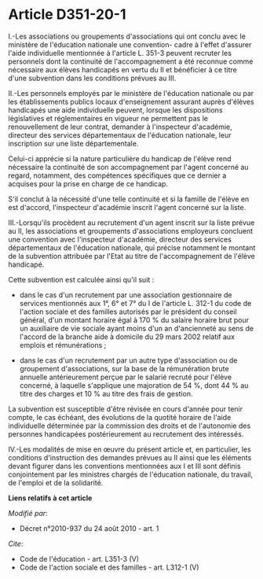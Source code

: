 # Article D351-20-1

I.-Les associations ou groupements d'associations qui ont conclu avec le ministère de l'éducation nationale une convention-
cadre à l'effet d'assurer l'aide individuelle mentionnée à l'article L. 351-3 peuvent recruter les personnels dont la
continuité de l'accompagnement a été reconnue comme nécessaire aux élèves handicapés en vertu du II et bénéficier à ce titre
d'une subvention dans les conditions prévues au III. 

II.-Les personnels employés par le ministère de l'éducation nationale ou par les établissements publics locaux d'enseignement
assurant auprès d'élèves handicapés une aide individuelle peuvent, lorsque les dispositions législatives et réglementaires en
vigueur ne permettent pas le renouvellement de leur contrat, demander à l'inspecteur d'académie, directeur des services
départementaux de l'éducation nationale, leur inscription sur une liste départementale. 

Celui-ci apprécie si la nature particulière du handicap de l'élève rend nécessaire la continuité de son accompagnement par
l'agent concerné au regard, notamment, des compétences spécifiques que ce dernier a acquises pour la prise en charge de ce
handicap. 

S'il conclut à la nécessité d'une telle continuité et si la famille de l'élève en est d'accord, l'inspecteur d'académie
inscrit l'agent concerné sur la liste. 

III.-Lorsqu'ils procèdent au recrutement d'un agent inscrit sur la liste prévue au II, les associations et groupements
d'associations employeurs concluent une convention avec l'inspecteur d'académie, directeur des services départementaux de
l'éducation nationale, qui précise notamment le montant de la subvention attribuée par l'Etat au titre de l'accompagnement de
l'élève handicapé. 

Cette subvention est calculée ainsi qu'il suit :

- dans le cas d'un recrutement par une association gestionnaire de services mentionnés aux 1°, 6° et 7° du I de l'article L.
312-1 du code de l'action sociale et des familles autorisés par le président du conseil général, d'un montant horaire égal à
170 % du salaire horaire brut pour un auxiliaire de vie sociale ayant moins d'un an d'ancienneté au sens de l'accord de la
branche aide à domicile du 29 mars 2002 relatif aux emplois et rémunérations ;

- dans le cas d'un recrutement par un autre type d'association ou de groupement d'associations, sur la base de la
rémunération brute annuelle antérieurement perçue par le salarié recruté pour l'élève concerné, à laquelle s'applique une
majoration de 54 %, dont 44 % au titre des charges et 10 % au titre des frais de gestion. 

La subvention est susceptible d'être révisée en cours d'année pour tenir compte, le cas échéant, des évolutions de la quotité
horaire de l'aide individuelle déterminée par la commission des droits et de l'autonomie des personnes handicapées
postérieurement au recrutement des intéressés. 

IV.-Les modalités de mise en œuvre du présent article et, en particulier, les conditions d'instruction des demandes prévues
au II ainsi que les éléments devant figurer dans les conventions mentionnées aux I et III sont définis conjointement par les
ministres chargés de l'éducation nationale, du travail, de l'emploi et de la solidarité.

**Liens relatifs à cet article**

_Modifié par_:

  - Décret n°2010-937 du 24 août 2010 - art. 1

_Cite_:

  - Code de l'éducation - art. L351-3 (V)
  - Code de l'action sociale et des familles - art. L312-1 (V)
